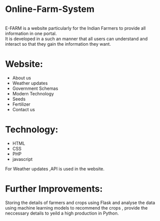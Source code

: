 # Online-Farm-System
<br>
E-FARM is a website particularly for the Indian Farmers to provide all information in one portal.
<br>
It is developed in a such an manner that all users can understand and interact so that they gain the information they want.
<br>

# Website:

 * About us 
 * Weather updates
 * Government Schemas
 * Modern Technology 
 * Seeds
 * Fertilizer
 * Contact us
 
# Technology:

 * HTML
 * CSS
 * PHP
 * javascript
 
For Weather updates ,API is used in the website.
<br>
# Further Improvements: 
Storing the details of farmers and crops using Flask and analyse the data using machine learning models to recommend the crops , provide the neccessary
details to yeild a high production in Python.


